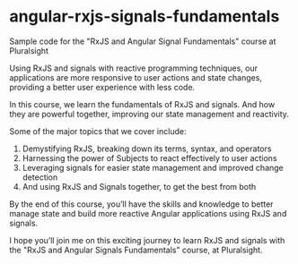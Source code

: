 # angular-rxjs-signals-fundamentals
Sample code for the "RxJS and Angular Signal Fundamentals" course at Pluralsight

Using RxJS and signals with reactive programming techniques, our applications are more responsive to user actions and state changes, providing a better user experience with less code.

In this course, we learn the fundamentals of RxJS and signals. And how they are powerful together, improving our state management and reactivity.

Some of the major topics that we cover include: 
 
1.	Demystifying RxJS, breaking down its terms, syntax, and operators
2.	Harnessing the power of Subjects to react effectively to user actions
3.	Leveraging signals for easier state management and improved change detection
4.	And using RxJS and Signals together, to get the best from both
 
By the end of this course, you’ll have the skills and knowledge to better manage state and build more reactive Angular applications using RxJS and signals.

I hope you’ll join me on this exciting journey to learn RxJS and signals with the "RxJS and Angular Signals Fundamentals" course, at Pluralsight.
